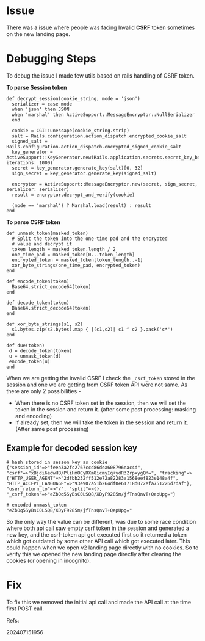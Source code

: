 # Issue
There was a issue where people was facing Invalid **CSRF** token sometimes on the new landing page.

# Debugging Steps
To debug the issue I made few utils based on rails handling of CSRF token.

**To parse Session token**
```
def decrypt_session(cookie_string, mode = 'json')
  serializer = case mode
  when 'json' then JSON
  when 'marshal' then ActiveSupport::MessageEncryptor::NullSerializer
  end

  cookie = CGI::unescape(cookie_string.strip)
  salt = Rails.configuration.action_dispatch.encrypted_cookie_salt
  signed_salt = Rails.configuration.action_dispatch.encrypted_signed_cookie_salt
  key_generator = ActiveSupport::KeyGenerator.new(Rails.application.secrets.secret_key_base, iterations: 1000)
  secret = key_generator.generate_key(salt)[0, 32]
  sign_secret = key_generator.generate_key(signed_salt)

  encryptor = ActiveSupport::MessageEncryptor.new(secret, sign_secret, serializer: serializer)
  result = encryptor.decrypt_and_verify(cookie)

  (mode == 'marshal') ? Marshal.load(result) : result
end
```

**To parse CSRF token**
```
def unmask_token(masked_token)
  # Split the token into the one-time pad and the encrypted
  # value and decrypt it
  token_length = masked_token.length / 2
  one_time_pad = masked_token[0...token_length]
  encrypted_token = masked_token[token_length..-1]
  xor_byte_strings(one_time_pad, encrypted_token)
end

def encode_token(token)
  Base64.strict_encode64(token)
end

def decode_token(token)
  Base64.strict_decode64(token)
end

def xor_byte_strings(s1, s2)
  s1.bytes.zip(s2.bytes).map { |(c1,c2)| c1 ^ c2 }.pack('c*')
end

def due(token)
 d = decode_token(token)
 u = unmask_token(d)
 encode_token(u)
end
```

When we are getting the invalid CSRF I check the `_csrf_token` stored in the session and one we are getting from CSRF token API were not same. 
As there are only 2 possibilities - 
- When there is no CSRF token set in the session, then we will set the token in the session and return it. (after some post processing: masking and encoding)
- If already set, then we will take the token in the session and return it. (After same post processing)

## Example for decoded session key
```
# hash stored in sesson key as cookie
{"session_id"=>"feea3a2fc2767ccd86dea608796eac4d", "csrf"=>"xBjdi6edwHB/PliHmOCyRXm8icmyIq+ydR32rpxygQM=", "tracking"=>{"HTTP_USER_AGENT"=>"2dfbb232ff512e72a82283a1568eef823e148a4f", "HTTP_ACCEPT_LANGUAGE"=>"93e907a51b264df0e61718d072efa751226d7daf"}, "user_return_to"=>"/", "split"=>{}, "_csrf_token"=>"eZbOq5SyBsC0LSQ8/XDyF9285m/jfTnsQnvT+QepUpg="}

# encoded unmask_token
"eZbOq5SyBsC0LSQ8/XDyF9285m/jfTnsQnvT+QepUpg="
```

So the only way the value can be different, was due to some race condition where both api call saw empty csrf token in the session and generated a new key, and the csrf-token api got executed first so it returned a token which got outdated by some other API call which got executed later. This could happen when we open v2 landing page directly with no cookies.
So to verify this we opened the new landing page directly after clearing the cookies (or opening in incognito).

# Fix
To fix this we removed the initial api call and made the API call at the time first POST call.


Refs: 


202407151956
